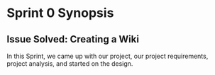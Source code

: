 # Sprint 0 Synopsis
## Issue Solved: Creating a Wiki

In this Sprint, we came up with our project, our project requirements, project analysis, and started on the design.
